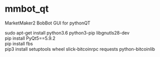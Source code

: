 # mmbot_qt
MarketMaker2 BobBot GUI for pythonQT

sudo apt-get install python3.6 python3-pip libgnutls28-dev   
pip install PyQt5==5.9.2   
pip install fbs   
pip3 install setuptools wheel slick-bitcoinrpc requests python-bitcoinlib   
